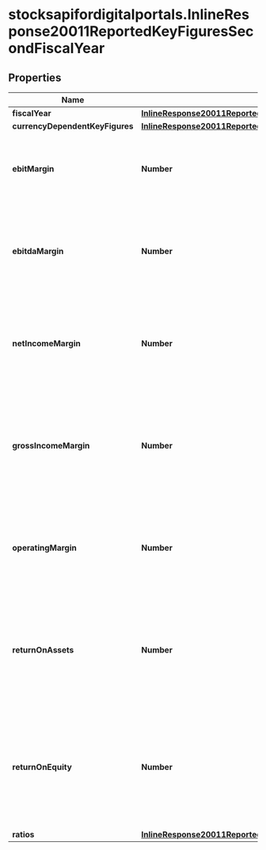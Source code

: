 # stocksapifordigitalportals.InlineResponse20011ReportedKeyFiguresSecondFiscalYear

## Properties

Name | Type | Description | Notes
------------ | ------------- | ------------- | -------------
**fiscalYear** | [**InlineResponse20011ReportedKeyFiguresFirstFiscalYearFiscalYear**](InlineResponse20011ReportedKeyFiguresFirstFiscalYearFiscalYear.md) |  | [optional] 
**currencyDependentKeyFigures** | [**InlineResponse20011ReportedKeyFiguresFirstFiscalYearCurrencyDependentKeyFigures**](InlineResponse20011ReportedKeyFiguresFirstFiscalYearCurrencyDependentKeyFigures.md) |  | [optional] 
**ebitMargin** | **Number** | EBIT margin, which is the ratio of the EBIT, divided by the total sales revenue. | [optional] 
**ebitdaMargin** | **Number** | EBITDA margin, which is the ratio of the EBITDA, divided by the total sales revenue. | [optional] 
**netIncomeMargin** | **Number** | Net income margin, which is the ratio of the net income, divided by the total sales revenue. | [optional] 
**grossIncomeMargin** | **Number** | Gross income margin, which is the ratio of the gross income, divided by the total sales revenue. | [optional] 
**operatingMargin** | **Number** | Operating margin, which is the ratio of the operating income, divided by the sales revenue. | [optional] 
**returnOnAssets** | **Number** | Return on assets (ROA), which is the ratio of the net income, divided by the two-fiscal-year average of the total assets. | [optional] 
**returnOnEquity** | **Number** | Return on equity (ROE), which is the ratio of the net income, divided by the two-fiscal-year average of the total shareholders&#39; equity. | [optional] 
**ratios** | [**InlineResponse20011ReportedKeyFiguresFirstFiscalYearRatios**](InlineResponse20011ReportedKeyFiguresFirstFiscalYearRatios.md) |  | [optional] 



